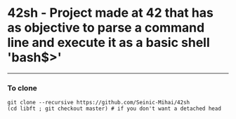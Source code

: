 # 42sh - Project made at 42 that has as objective to parse a command line and execute it as a basic shell 'bash$>'

---

### To clone

```
git clone --recursive https://github.com/Seinic-Mihai/42sh
(cd libft ; git checkout master) # if you don't want a detached head
```
